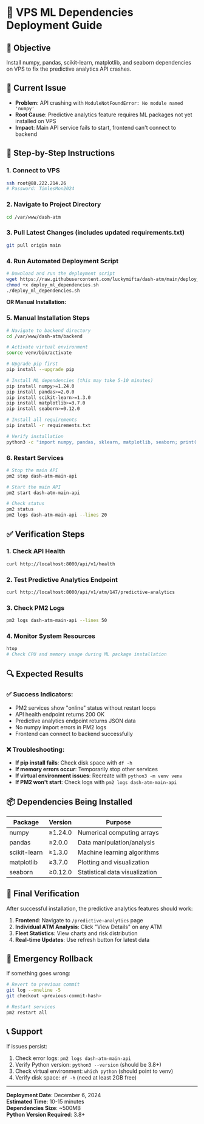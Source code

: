 # 🚀 VPS ML Dependencies Deployment Guide

## 🎯 Objective
Install numpy, pandas, scikit-learn, matplotlib, and seaborn dependencies on VPS to fix the predictive analytics API crashes.

## 🔧 Current Issue
- **Problem**: API crashing with `ModuleNotFoundError: No module named 'numpy'`
- **Root Cause**: Predictive analytics feature requires ML packages not yet installed on VPS
- **Impact**: Main API service fails to start, frontend can't connect to backend

## 📝 Step-by-Step Instructions

### 1. Connect to VPS
```bash
ssh root@88.222.214.26
# Password: TimlesMon2024
```

### 2. Navigate to Project Directory
```bash
cd /var/www/dash-atm
```

### 3. Pull Latest Changes (includes updated requirements.txt)
```bash
git pull origin main
```

### 4. Run Automated Deployment Script
```bash
# Download and run the deployment script
wget https://raw.githubusercontent.com/luckymifta/dash-atm/main/deploy_ml_dependencies.sh
chmod +x deploy_ml_dependencies.sh
./deploy_ml_dependencies.sh
```

**OR Manual Installation:**

### 5. Manual Installation Steps
```bash
# Navigate to backend directory
cd /var/www/dash-atm/backend

# Activate virtual environment
source venv/bin/activate

# Upgrade pip first
pip install --upgrade pip

# Install ML dependencies (this may take 5-10 minutes)
pip install numpy>=1.24.0
pip install pandas>=2.0.0
pip install scikit-learn>=1.3.0
pip install matplotlib>=3.7.0
pip install seaborn>=0.12.0

# Install all requirements
pip install -r requirements.txt

# Verify installation
python3 -c "import numpy, pandas, sklearn, matplotlib, seaborn; print('✅ All ML packages imported successfully!')"
```

### 6. Restart Services
```bash
# Stop the main API
pm2 stop dash-atm-main-api

# Start the main API
pm2 start dash-atm-main-api

# Check status
pm2 status
pm2 logs dash-atm-main-api --lines 20
```

## ✅ Verification Steps

### 1. Check API Health
```bash
curl http://localhost:8000/api/v1/health
```

### 2. Test Predictive Analytics Endpoint
```bash
curl http://localhost:8000/api/v1/atm/147/predictive-analytics
```

### 3. Check PM2 Logs
```bash
pm2 logs dash-atm-main-api --lines 50
```

### 4. Monitor System Resources
```bash
htop
# Check CPU and memory usage during ML package installation
```

## 🔍 Expected Results

### ✅ Success Indicators:
- PM2 services show "online" status without restart loops
- API health endpoint returns 200 OK
- Predictive analytics endpoint returns JSON data
- No numpy import errors in PM2 logs
- Frontend can connect to backend successfully

### ❌ Troubleshooting:
- **If pip install fails**: Check disk space with `df -h`
- **If memory errors occur**: Temporarily stop other services
- **If virtual environment issues**: Recreate with `python3 -m venv venv`
- **If PM2 won't start**: Check logs with `pm2 logs dash-atm-main-api`

## 📦 Dependencies Being Installed

| Package | Version | Purpose |
|---------|---------|---------|
| numpy | ≥1.24.0 | Numerical computing arrays |
| pandas | ≥2.0.0 | Data manipulation/analysis |
| scikit-learn | ≥1.3.0 | Machine learning algorithms |
| matplotlib | ≥3.7.0 | Plotting and visualization |
| seaborn | ≥0.12.0 | Statistical data visualization |

## 🎉 Final Verification

After successful installation, the predictive analytics features should work:

1. **Frontend**: Navigate to `/predictive-analytics` page
2. **Individual ATM Analysis**: Click "View Details" on any ATM
3. **Fleet Statistics**: View charts and risk distribution
4. **Real-time Updates**: Use refresh button for latest data

## 🚨 Emergency Rollback

If something goes wrong:
```bash
# Revert to previous commit
git log --oneline -5
git checkout <previous-commit-hash>

# Restart services
pm2 restart all
```

## 📞 Support

If issues persist:
1. Check error logs: `pm2 logs dash-atm-main-api`
2. Verify Python version: `python3 --version` (should be 3.8+)
3. Check virtual environment: `which python` (should point to venv)
4. Verify disk space: `df -h` (need at least 2GB free)

---

**Deployment Date**: December 6, 2024  
**Estimated Time**: 10-15 minutes  
**Dependencies Size**: ~500MB  
**Python Version Required**: 3.8+
